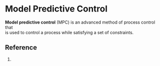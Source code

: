 # Model Predictive Control

**Model predictive control** (MPC) is an advanced method of process control that <br>
is used to control a process while satisfying a set of constraints.


## Reference
1. 
